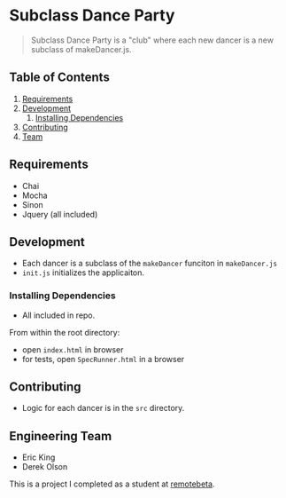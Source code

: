 # Subclass Dance Party

> Subclass Dance Party is a "club" where each new dancer is a new subclass of makeDancer.js.


## Table of Contents

1. [Requirements](#requirements)
1. [Development](#development)
    1. [Installing Dependencies](#installing-dependencies)
1. [Contributing](#contributing)
1. [Team](#engineering-team)


## Requirements

- Chai
- Mocha
- Sinon
- Jquery
(all included)


## Development
 - Each dancer is a subclass of the `makeDancer` funciton in `makeDancer.js`
 - `init.js` initializes the applicaiton.

### Installing Dependencies
 - All included in repo.

From within the root directory:

- open `index.html` in browser
- for tests, open `SpecRunner.html` in a browser



## Contributing
 - Logic for each dancer is in the `src` directory.



## Engineering Team
  - Eric King
  - Derek Olson


This is a project I completed as a student at [remotebeta](http://remotebeta.com).
